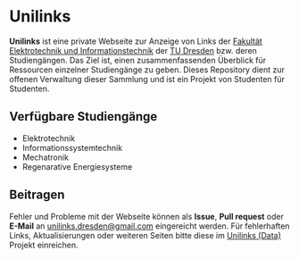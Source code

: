 # Unilinks

**Unilinks** ist eine private Webseite zur Anzeige von Links der [Fakultät Elektrotechnik und Informationstechnik](https://tu-dresden.de/ing/elektrotechnik) der [TU Dresden](https://tu-dresden.de/) bzw. deren Studiengängen. Das Ziel ist, einen zusammenfassenden Überblick für Ressourcen einzelner Studiengänge zu geben. Dieses Repository dient zur offenen Verwaltung dieser Sammlung und ist ein Projekt von Studenten für Studenten. 


## Verfügbare Studiengänge

* Elektrotechnik
* Informationssystemtechnik
* Mechatronik
* Regenarative Energiesysteme

## Beitragen

Fehler und Probleme mit der Webseite können als **Issue**, **Pull request** oder **E-Mail** an unilinks.dresden@gmail.com eingereicht werden. Für fehlerhaften Links, Aktualisierungen oder weiteren Seiten bitte diese im  [Unilinks (Data)](https://github.com/unilinks/data) Projekt einreichen.
